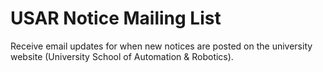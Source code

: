 # USAR Notice Mailing List

Receive email updates for when new notices are posted on the university website (University School of Automation & 
Robotics).